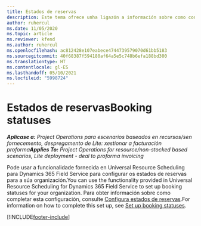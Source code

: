 ```yaml
---
title: Estados de reservas
description: Este tema ofrece unha ligazón a información sobre como configurar estados de reservas para Project Operations.
author: ruhercul
ms.date: 11/05/2020
ms.topic: article
ms.reviewer: kfend
ms.author: ruhercul
ms.openlocfilehash: ac812428e107eabece4744739579070d61bb5183
ms.sourcegitcommit: 40f68387f594180af64a5e5c748b6efa188bd300
ms.translationtype: HT
ms.contentlocale: gl-ES
ms.lasthandoff: 05/10/2021
ms.locfileid: "5998724"
---
```

# <a name="booking-statuses"></a><span data-ttu-id="2fd00-103">Estados de reservas</span><span class="sxs-lookup"><span data-stu-id="2fd00-103">Booking statuses</span></span>

<span data-ttu-id="2fd00-104">_**Aplícase a:** Project Operations para escenarios baseados en recursos/sen fornecemento, despregamento de Lite: xestionar a facturación proforma_</span><span class="sxs-lookup"><span data-stu-id="2fd00-104">_**Applies To:** Project Operations for resource/non-stocked based scenarios, Lite deployment - deal to proforma invoicing_</span></span>

<span data-ttu-id="2fd00-105">Pode usar a funcionalidade fornecida en Universal Resource Scheduling para Dynamics 365 Field Service para configurar os estados de reservas para a súa organización.</span><span class="sxs-lookup"><span data-stu-id="2fd00-105">You can use the functionality provided in Universal Resource Scheduling for Dynamics 365 Field Service to set up booking statuses for your organization.</span></span> <span data-ttu-id="2fd00-106">Para obter información sobre como completar esta configuración, consulte [Configura estados de reservas](/dynamics365/field-service/set-up-booking-statuses).</span><span class="sxs-lookup"><span data-stu-id="2fd00-106">For information on how to complete this set up, see [Set up booking statuses](/dynamics365/field-service/set-up-booking-statuses).</span></span>


[!INCLUDE[footer-include](../includes/footer-banner.md)]